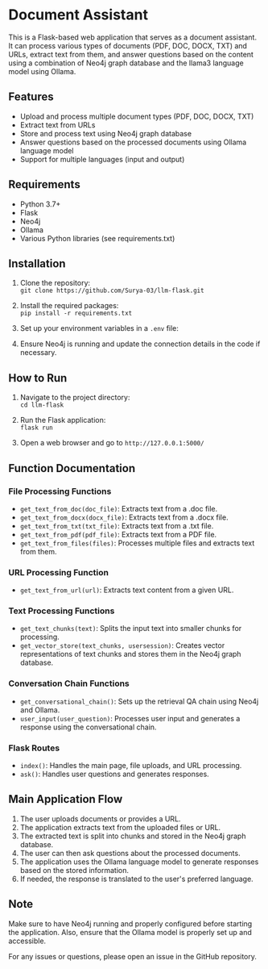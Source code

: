 # Document Assistant

This is a Flask-based web application that serves as a document assistant. It can process various types of documents (PDF, DOC, DOCX, TXT) and URLs, extract text from them, and answer questions based on the content using a combination of Neo4j graph database and the llama3 language model using Ollama.

## Features

- Upload and process multiple document types (PDF, DOC, DOCX, TXT)
- Extract text from URLs
- Store and process text using Neo4j graph database
- Answer questions based on the processed documents using Ollama language model
- Support for multiple languages (input and output)

## Requirements

- Python 3.7+
- Flask
- Neo4j
- Ollama
- Various Python libraries (see requirements.txt)

## Installation

1. Clone the repository:  
```git clone https://github.com/Surya-03/llm-flask.git```

3. Install the required packages:  
```pip install -r requirements.txt```

4. Set up your environment variables in a `.env` file:

5. Ensure Neo4j is running and update the connection details in the code if necessary.

## How to Run

1. Navigate to the project directory:  
```cd llm-flask```

3. Run the Flask application:  
```flask run```

4. Open a web browser and go to `http://127.0.0.1:5000/`

## Function Documentation

### File Processing Functions

- `get_text_from_doc(doc_file)`: Extracts text from a .doc file.
- `get_text_from_docx(docx_file)`: Extracts text from a .docx file.
- `get_text_from_txt(txt_file)`: Extracts text from a .txt file.
- `get_text_from_pdf(pdf_file)`: Extracts text from a PDF file.
- `get_text_from_files(files)`: Processes multiple files and extracts text from them.

### URL Processing Function

- `get_text_from_url(url)`: Extracts text content from a given URL.

### Text Processing Functions

- `get_text_chunks(text)`: Splits the input text into smaller chunks for processing.
- `get_vector_store(text_chunks, usersession)`: Creates vector representations of text chunks and stores them in the Neo4j graph database.

### Conversation Chain Functions

- `get_conversational_chain()`: Sets up the retrieval QA chain using Neo4j and Ollama.
- `user_input(user_question)`: Processes user input and generates a response using the conversational chain.

### Flask Routes

- `index()`: Handles the main page, file uploads, and URL processing.
- `ask()`: Handles user questions and generates responses.

## Main Application Flow

1. The user uploads documents or provides a URL.
2. The application extracts text from the uploaded files or URL.
3. The extracted text is split into chunks and stored in the Neo4j graph database.
4. The user can then ask questions about the processed documents.
5. The application uses the Ollama language model to generate responses based on the stored information.
6. If needed, the response is translated to the user's preferred language.

## Note

Make sure to have Neo4j running and properly configured before starting the application. Also, ensure that the Ollama model is properly set up and accessible.

For any issues or questions, please open an issue in the GitHub repository.
